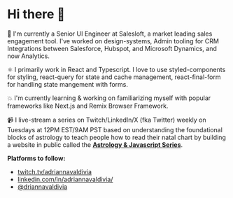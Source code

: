 # Hi there 👋

💼 I'm currently a Senior UI Engineer at Salesloft, a market leading sales engagement tool. I've worked on design-systems, Admin tooling for CRM Integrations between Salesforce, Hubspot, and Microsoft Dynamics, and now Analytics.

⚛️ I primarily work in React and Typescript. I love to use styled-components for styling, react-query for state and cache management, react-final-form for handling state mangement with forms.

💥 I'm currently learning & working on familiarizing myself with popular frameworks like Next.js and Remix Browser Framework.

📹 I live-stream a series on Twitch/LinkedIn/X (fka Twitter) weekly on Tuesdays at 12PM EST/9AM PST based on understanding the foundational blocks of astrology to teach people how to read their natal chart by building a website in public called the **[Astrology & Javascript Series](https://astrology-javascript-series.vercel.app/)**.

**Platforms to follow:**
- [twitch.tv/adriannavaldivia](twitch.tv/adriannavaldivia)
- [linkedin.com/in/adriannavaldivia/](https://www.linkedin.com/in/adriannavaldivia/)
- [@driannavaldivia](https://twitter.com/driannavaldivia)


<!--
**avaldivi/avaldivi** is a ✨ _special_ ✨ repository because its `README.md` (this file) appears on your GitHub profile.

Here are some ideas to get you started:

- 🔭 I’m currently working on ...
- 🌱 I’m currently learning ...
- 👯 I’m looking to collaborate on ...
- 🤔 I’m looking for help with ...
- 💬 Ask me about ...
- 📫 How to reach me: ...
- 😄 Pronouns: ...
- ⚡ Fun fact: ...
-->
